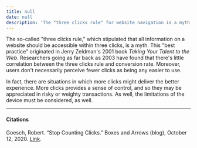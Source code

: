 ```yaml
---
title: null
date: null
description: 'The "three clicks rule" for website navigation is a myth, as research shows click count doesn''t impact user experience or conversion rates, and more clicks can sometimes improve control and satisfaction.'
---
```


The so-called "three clicks rule," which stipulated that all information on a website should be accessible within three clicks, is a myth. This "best practice" originated in Jerry Zeldman's 2001 book _Taking Your Talent to the Web_. Researchers going as far back as 2003 have found that there's little correlation between the three clicks rule and conversion rate. Moreover, users don't necessarily perceive fewer clicks as being any easier to use.

In fact, there are situations in which more clicks might deliver the better experience. More clicks provides a sense of control, and so they may be appreciated in risky or weighty transactions. As well, the limitations of the device must be considered, as well.

---

#### Citations

Goesch, Robert. “Stop Counting Clicks.” Boxes and Arrows (blog), October 12, 2020. [Link](https://boxesandarrows.com/stop-counting-clicks/).

